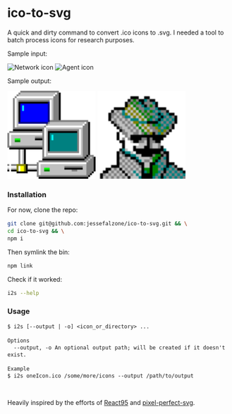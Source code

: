 # ico-to-svg

A quick and dirty command to convert .ico icons to .svg. I needed a tool to
batch process icons for research purposes.

Sample input:

<p float="left">
  <img src="./network.ico" width="48" alt="Network icon">
  <img src="./agent.ico" width="48" alt="Agent icon">
</p>

Sample output:

<p float="left">
  <img src="./network_48x48.svg" width="200" alt="Network svg">
  <img src="./agent_32x32.svg" width="200" alt="Agent svg">
</p>

### Installation

For now, clone the repo:

```bash
git clone git@github.com:jessefalzone/ico-to-svg.git && \
cd ico-to-svg && \
npm i
```

Then symlink the bin:

```bash
npm link
```

Check if it worked:

```bash
i2s --help
```

### Usage

```
$ i2s [--output | -o] <icon_or_directory> ...

Options
  --output, -o An optional output path; will be created if it doesn't exist.

Example
$ i2s oneIcon.ico /some/more/icons --output /path/to/output
```

<br>

Heavily inspired by the efforts of [React95](https://github.com/React95/React95)
and [pixel-perfect-svg](https://github.com/kagof/pixel-perfect-svg).
